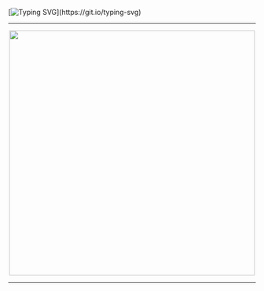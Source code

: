 
  
[![Typing SVG](https://readme-typing-svg.demolab.com?font=Fira+Code&size=18&pause=2500&color=20CD32&center=true&vCenter=true&width=435&lines=It's+hardware+that+makes+a+machine+fast.)](https://git.io/typing-svg)


<hr>

<p align="center">
<img src=https://user-images.githubusercontent.com/109821398/196277677-0fa0b2a4-6d2e-4e0c-ab20-b69b491baf3e.gif width="500" height="500"/>
<p/>
<hr>

